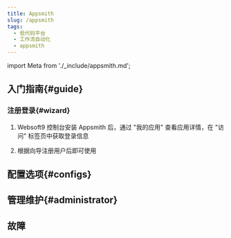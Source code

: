 ```yaml
---
title: Appsmith
slug: /appsmith
tags:
  - 低代码平台
  - 工作流自动化
  - appsmith
---
```


import Meta from './_include/appsmith.md';

<Meta name="meta" />

## 入门指南{#guide}

### 注册登录{#wizard}

1. Websoft9 控制台安装 Appsmith 后，通过 "我的应用" 查看应用详情，在 "访问" 标签页中获取登录信息

2. 根据向导注册用户后即可使用


## 配置选项{#configs}


## 管理维护{#administrator}


## 故障

